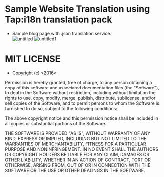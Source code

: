 # Sample Website Translation using Tap:i18n translation pack 
- Sample blog page with .json translation service.  
![untitled](https://cloud.githubusercontent.com/assets/23016977/21512799/e51280fc-cca8-11e6-82e0-bf200462e7e2.jpg)
![untitled1](https://cloud.githubusercontent.com/assets/23016977/21512800/e61c8704-cca8-11e6-866b-da54b0e07903.png)


# MIT LICENSE

- Copyright (c) <2016> <copyright Social Lantern Media>

Permission is hereby granted, free of charge, to any person obtaining a copy
of this software and associated documentation files (the "Software"), to deal
in the Software without restriction, including without limitation the rights
to use, copy, modify, merge, publish, distribute, sublicense, and/or sell
copies of the Software, and to permit persons to whom the Software is
furnished to do so, subject to the following conditions:

The above copyright notice and this permission notice shall be included in all
copies or substantial portions of the Software.

THE SOFTWARE IS PROVIDED "AS IS", WITHOUT WARRANTY OF ANY KIND, EXPRESS OR
IMPLIED, INCLUDING BUT NOT LIMITED TO THE WARRANTIES OF MERCHANTABILITY,
FITNESS FOR A PARTICULAR PURPOSE AND NONINFRINGEMENT. IN NO EVENT SHALL THE
AUTHORS OR COPYRIGHT HOLDERS BE LIABLE FOR ANY CLAIM, DAMAGES OR OTHER
LIABILITY, WHETHER IN AN ACTION OF CONTRACT, TORT OR OTHERWISE, ARISING FROM,
OUT OF OR IN CONNECTION WITH THE SOFTWARE OR THE USE OR OTHER DEALINGS IN THE
SOFTWARE.
